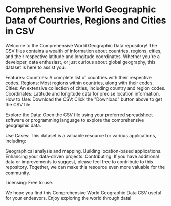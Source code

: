 # Comprehensive World Geographic Data of Courtries, Regions and Cities in CSV

Welcome to the Comprehensive World Geographic Data repository! The CSV files contains a wealth of information about countries, regions, cities, and their respective latitude and longitude coordinates. Whether you're a developer, data enthusiast, or just curious about global geography, this dataset is here to assist you.

Features:
Countries: A complete list of countries with their respective codes.
Regions: Most regions within countries, along with their codes.
Cities: An extensive collection of cities, including country and region codes.
Coordinates: Latitude and longitude data for precise location information.
How to Use:
Download the CSV: Click the "Download" button above to get the CSV file.

Explore the Data: Open the CSV file using your preferred spreadsheet software or programming language to explore the comprehensive geographic data.

Use Cases: This dataset is a valuable resource for various applications, including:

Geographical analysis and mapping.
Building location-based applications.
Enhancing your data-driven projects.
Contributing:
If you have additional data or improvements to suggest, please feel free to contribute to this repository. Together, we can make this resource even more valuable for the community.

Licensing:
Free to use.

We hope you find this Comprehensive World Geographic Data CSV useful for your endeavors. Enjoy exploring the world through data!
